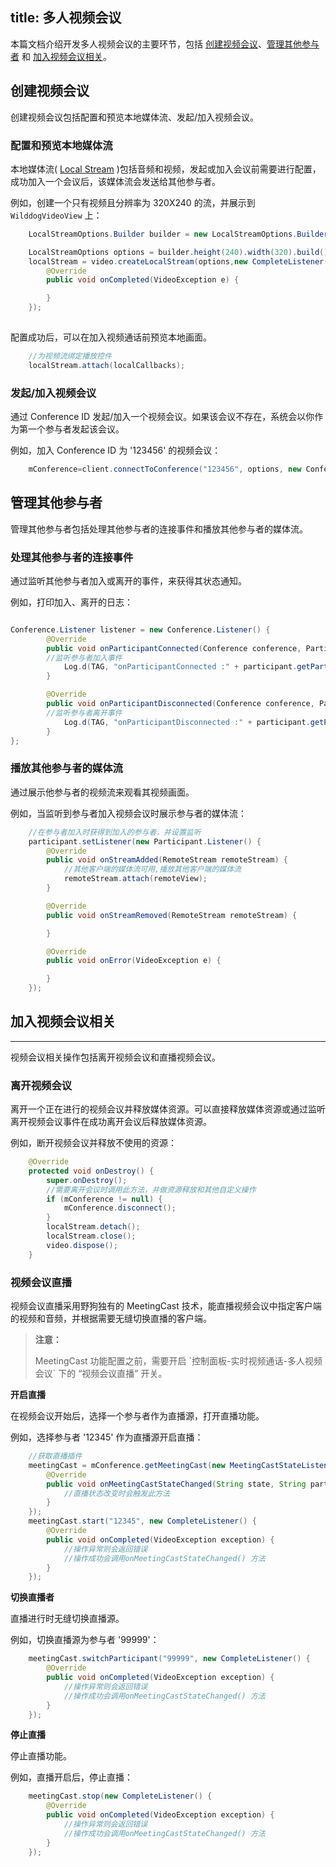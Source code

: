 title: 多人视频会议
---

本篇文档介绍开发多人视频会议的主要环节，包括 [创建视频会议](/guide/video/android/conference.html#创建视频会议)、[管理其他参与者](/guide/video/android/conference.html#管理其他参与者) 和 [加入视频会议相关](/guide/video/android/conference.html#加入视频会议相关)。

## 创建视频会议

创建视频会议包括配置和预览本地媒体流、发起/加入视频会议。

### 配置和预览本地媒体流

本地媒体流( [Local Stream](/guide/video/core.html#Local-Stream) )包括音频和视频，发起或加入会议前需要进行配置，成功加入一个会议后，该媒体流会发送给其他参与者。

例如，创建一个只有视频且分辨率为 320X240 的流，并展示到 `WilddogVideoView` 上：

```java
    LocalStreamOptions.Builder builder = new LocalStreamOptions.Builder();

    LocalStreamOptions options = builder.height(240).width(320).build();
    localStream = video.createLocalStream(options,new CompleteListener() {
        @Override
        public void onCompleted(VideoException e) {

        }
    });
    
```


配置成功后，可以在加入视频通话前预览本地画面。

```java
    //为视频流绑定播放控件
    localStream.attach(localCallbacks);
```

### 发起/加入视频会议

通过 Conference ID 发起/加入一个视频会议。如果该会议不存在，系统会以你作为第一个参与者发起该会议。


例如，加入 Conference ID 为 '123456' 的视频会议：

```java
    mConference=client.connectToConference("123456", options, new Conference.Listener() {//会议事件监听});
```

## 管理其他参与者

管理其他参与者包括处理其他参与者的连接事件和播放其他参与者的媒体流。

### 处理其他参与者的连接事件

通过监听其他参与者加入或离开的事件，来获得其状态通知。

例如，打印加入、离开的日志：

```java

Conference.Listener listener = new Conference.Listener() {
        @Override
        public void onParticipantConnected(Conference conference, Participant participant) {
        //监听参与者加入事件
            Log.d(TAG, "onParticipantConnected :" + participant.getParticipantId());
        }

        @Override
        public void onParticipantDisconnected(Conference conference, Participant participant) {
        //监听参与者离开事件
            Log.d(TAG, "onParticipantDisconnected :" + participant.getParticipantId());
        }
};
```

### 播放其他参与者的媒体流

通过展示他参与者的视频流来观看其视频画面。

例如，当监听到参与者加入视频会议时展示参与者的媒体流：

```java
    //在参与者加入时获得到加入的参与者，并设置监听
    participant.setListener(new Participant.Listener() {
        @Override
        public void onStreamAdded(RemoteStream remoteStream) {
            //其他客户端的媒体流可用,播放其他客户端的媒体流
            remoteStream.attach(remoteView);
        }

        @Override
        public void onStreamRemoved(RemoteStream remoteStream) {

        }

        @Override
        public void onError(VideoException e) {

        }
    });
```

## 加入视频会议相关
---

视频会议相关操作包括离开视频会议和直播视频会议。

### 离开视频会议

离开一个正在进行的视频会议并释放媒体资源。可以直接释放媒体资源或通过监听离开视频会议事件在成功离开会议后释放媒体资源。

例如，断开视频会议并释放不使用的资源：

```java
    @Override
    protected void onDestroy() {
        super.onDestroy();
        //需要离开会议时调用此方法，并做资源释放和其他自定义操作
        if (mConference != null) {
            mConference.disconnect();
        }
        localStream.detach();
        localStream.close();
        video.dispose();
    }
```

### 视频会议直播

视频会议直播采用野狗独有的 MeetingCast 技术，能直播视频会议中指定客户端的视频和音频，并根据需要无缝切换直播的客户端。

<blockquote class="warning">
  <p><strong>注意：</strong></p>
  MeetingCast 功能配置之前，需要开启 `控制面板-实时视频通话-多人视频会议` 下的 “视频会议直播” 开关。
</blockquote>

**开启直播**

在视频会议开始后，选择一个参与者作为直播源，打开直播功能。

例如，选择参与者 '12345' 作为直播源开启直播：

```java
    //获取直播插件
    meetingCast = mConference.getMeetingCast(new MeetingCastStateListener() {
        @Override
        public void onMeetingCastStateChanged(String state, String participantId, Map<String, String> urlMap) {
            //直播状态改变时会触发此方法
        }
    });
    meetingCast.start("12345", new CompleteListener() {
        @Override
        public void onCompleted(VideoException exception) {
            //操作异常则会返回错误
            //操作成功会调用onMeetingCastStateChanged() 方法
        }
    });
```

**切换直播者**

直播进行时无缝切换直播源。

例如，切换直播源为参与者 '99999'：


```java
    meetingCast.switchParticipant("99999", new CompleteListener() {
        @Override
        public void onCompleted(VideoException exception) {
            //操作异常则会返回错误
            //操作成功会调用onMeetingCastStateChanged() 方法
        }
    });
```

**停止直播**

停止直播功能。

例如，直播开启后，停止直播：


```java
    meetingCast.stop(new CompleteListener() {
        @Override
        public void onCompleted(VideoException exception) {
            //操作异常则会返回错误
            //操作成功会调用onMeetingCastStateChanged() 方法
        }
    });
```
